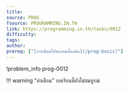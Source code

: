 ```yaml
---
title: 
source: PROG
fsource: PROGRAMMING.IN.TH
link: https://programming.in.th/tasks/0012
difficulty: 
tags: 
author: 
prereq: ["[การเขียนโปรแกรมเบื้องต้น](/prog-basic)"]
---
```


!problem_info prog-0012

!!! warning "คำเตือน"
    บทเรียนนี้ยังไม่สมบูรณ์

